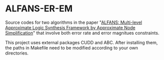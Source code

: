 # ALFANS-ER-EM
Source codes for two algorithms in the paper "[ALFANS: Multi-level Approximate Logic Synthesis Framework by Approximate Node Simplification](https://umji.sjtu.edu.cn/~wkqian/papers/Wu_Qian_ALFANS_Multi_level_Approximate_Logic_Synthesis_Framework_by_Approximate_Node_Simplification.pdf)" that involve both error rate and error magnitues constraints.

This project uses external packages CUDD and ABC.
After installing them, the paths in Makefile need to be modified according to your own directories.


